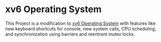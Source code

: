 # xv6 Operating System
This Project is a modification to [xv6 Operating System](https://github.com/mit-pdos/xv6-public) with features like new keyboard shortcuts for console, new system calls, CPU scheduling, and synchronization using barriers and reentrant mutex locks. 